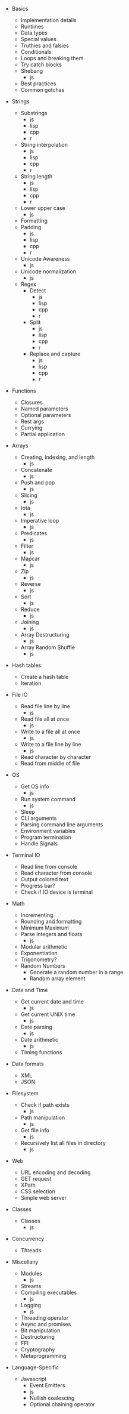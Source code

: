 
- Basics
  - Implementation details
  - Runtimes
  - Data types
  - Special values
  - Truthies and falsies
  - Conditionals
  - Loops and breaking them
  - Try catch blocks
  - Shebang
    * js
  - Best practices
  - Common gotchas

- Strings
  - Substrings
    * js
    * lisp
    * cpp
    * r
  - String interpolation
    * js
    * lisp
    * cpp
    * r
  - String length
    * js
    * lisp
    * cpp
    * r
  - Lower upper case
    * js
  - Formatting
  - Padding
    * js
    * lisp
    * cpp
    * r
  - Unicode Awareness
    * js
  - Unicode normalization
    * js
  - Regex
	- Detect
      * js
      * lisp
      * cpp
      * r
	- Split
      * js
      * lisp
      * cpp
      * r
	- Replace and capture
      * js
      * lisp
      * cpp
      * r

- Functions
  - Closures
  - Named parameters
  - Optional parameters
  - Rest args
  - Currying
  - Partial application

- Arrays
  - Creating, indexing, and length
    * js
  - Concatenate
    * js
  - Push and pop
    * js
  - Slicing
    * js
  - Iota
    * js
  - Imperative loop
    * js
  - Predicates
    * js
  - Filter
    * js
  - Mapcar
    * js
  - Zip
    * js
  - Reverse
    * js
  - Sort
    * js
  - Reduce
    * js
  - Joining
    * js
  - Array Destructuring
    * js
  - Array Random Shuffle
    * js
  

- Hash tables
  - Create a hash table
  - Iteration

- File IO
  - Read file line by line
    * js
  - Read file all at once
    * js
  - Write to a file all at once
    * js
  - Write to a file line by line
    * js
  - Read character by character
  - Read from middle of file

- OS
  - Get OS info
    * js
  - Run system command
    * js
  - Sleep
  - CLI arguments
  - Parsing command line arguments
  - Environment variables
  - Program termination
  - Handle Signals
  
- Terminal IO
  - Read line from console
  - Read character from console
  - Output colored text
  - Progress bar?
  - Check if IO device is terminal

- Math
  - Incrementing
  - Rounding and formatting
  - Minimum Maximum
  - Parse integers and floats
    * js
  - Modular arithmetic
  - Exponentiation
  - Trigonometry?
  - Random Numbers
    - Generate a random number in a range
    - Random array element

- Date and Time
  - Get current date and time
    * js
  - Get current UNIX time
    * js
  - Date parsing
    * js
  - Date arithmetic
    * js
  - Timing functions


- Data formats
  - XML
  - JSON

- Filesystem
  - Check if path exists
    * js
  - Path manipulation
    * js
  - Get file info
    * js
  - Recursively list all files in directory
    * js

- Web
  - URL encoding and decoding
  - GET request
  - XPath
  - CSS selection
  - Simple web server

- Classes
  - Classes
    * js

- Concurrency
  - Threads

- Miscellany
  - Modules
    * js
  - Streams
  - Compiling executables
    * js
  - Logging
    * js
  - Threading operator
  - Async and promises
  - Bit manipulation
  - Destructuring
  - FFI
  - Cryptography
  - Metaprogramming

- Language-Specific
  - Javascript
	  - Event Emitters
      * js
	  - Nullish coalescing
      - Optional chaining operator
